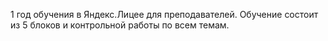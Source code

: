 1 год обучения в Яндекс.Лицее для преподавателей. Обучение состоит из 5 блоков и контрольной работы по всем темам.
